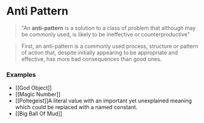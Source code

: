 # Anti Pattern 
>"An **anti-pattern** is a solution to a class of problem that although may be commonly used, is likely to be ineffective or counterproductive"

> First, an anti-pattern is a commonly used process, structure or pattern of action that, despite initially appearing to be appropriate and effective, has more bad consequences than good ones.




### Examples 

- [[God Object]]
- [[Magic Number]]
- [[Poltegeist]]A literal value with an important yet unexplained meaning which could be replaced with a named constant.
- [[Big Ball Of Mud]]